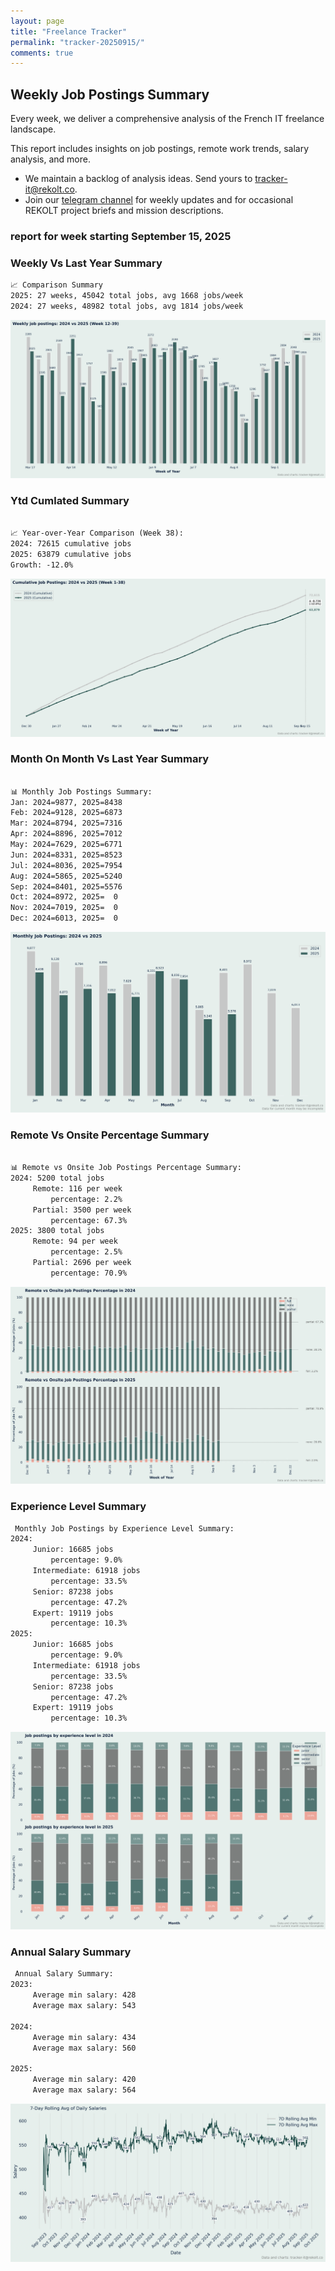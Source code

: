 ```yaml
---
layout: page
title: "Freelance Tracker"
permalink: "tracker-20250915/"
comments: true
---
```

## Weekly Job Postings Summary

Every week, we deliver a comprehensive analysis of the French IT freelance landscape.

This report includes insights on job postings, remote work trends, salary analysis, and more.
* We maintain a backlog of analysis ideas. Send yours to tracker-it@rekolt.co.
* Join our [telegram channel](https://t.me/+3y9PJaF335UxYTg0) for weekly updates and for occasional REKOLT project briefs and mission descriptions.

### report for week starting September 15, 2025



### Weekly Vs Last Year Summary

```markdown
📈 Comparison Summary
2025: 27 weeks, 45042 total jobs, avg 1668 jobs/week
2024: 27 weeks, 48982 total jobs, avg 1814 jobs/week

```

![Weekly Vs Last Year Chart](figs/20250915_weekly_job_postings_comparison.png)

### Ytd Cumlated Summary

```markdown

📈 Year-over-Year Comparison (Week 38):
2024: 72615 cumulative jobs
2025: 63879 cumulative jobs
Growth: -12.0%

```

![Ytd Cumlated Chart](figs/20250915_cumulative_job_postings_comparison.png)

### Month On Month Vs Last Year Summary

```markdown

📊 Monthly Job Postings Summary:
Jan: 2024=9877, 2025=8438
Feb: 2024=9128, 2025=6873
Mar: 2024=8794, 2025=7316
Apr: 2024=8896, 2025=7012
May: 2024=7629, 2025=6771
Jun: 2024=8331, 2025=8523
Jul: 2024=8036, 2025=7954
Aug: 2024=5865, 2025=5240
Sep: 2024=8401, 2025=5576
Oct: 2024=8972, 2025=  0
Nov: 2024=7019, 2025=  0
Dec: 2024=6013, 2025=  0

```

![Month On Month Vs Last Year Chart](figs/20250915_monthly_job_postings_comparison.png)

### Remote Vs Onsite Percentage Summary

```markdown

📊 Remote vs Onsite Job Postings Percentage Summary:
2024: 5200 total jobs
	 Remote: 116 per week
		 percentage: 2.2%
	 Partial: 3500 per week
		 percentage: 67.3%
2025: 3800 total jobs
	 Remote: 94 per week
		 percentage: 2.5%
	 Partial: 2696 per week
		 percentage: 70.9%

```

![Remote Vs Onsite Percentage Chart](figs/20250915_remote_vs_onsite_percentage_comparison.png)

### Experience Level Summary

```markdown
 Monthly Job Postings by Experience Level Summary:
2024:
	 Junior: 16685 jobs
		 percentage: 9.0%
	 Intermediate: 61918 jobs
		 percentage: 33.5%
	 Senior: 87238 jobs
		 percentage: 47.2%
	 Expert: 19119 jobs
		 percentage: 10.3%
2025:
	 Junior: 16685 jobs
		 percentage: 9.0%
	 Intermediate: 61918 jobs
		 percentage: 33.5%
	 Senior: 87238 jobs
		 percentage: 47.2%
	 Expert: 19119 jobs
		 percentage: 10.3%

```

![Experience Level Monthly Chart](figs/20250915_experience_level_monthly_comparison.png)

### Annual Salary Summary

```markdown
 Annual Salary Summary:
2023:
	 Average min salary: 428 
	 Average max salary: 543 

2024:
	 Average min salary: 434 
	 Average max salary: 560 

2025:
	 Average min salary: 420 
	 Average max salary: 564 

```

![Annual Salary Chart](figs/20250915_salary_analysis_rolling_avg.png)

